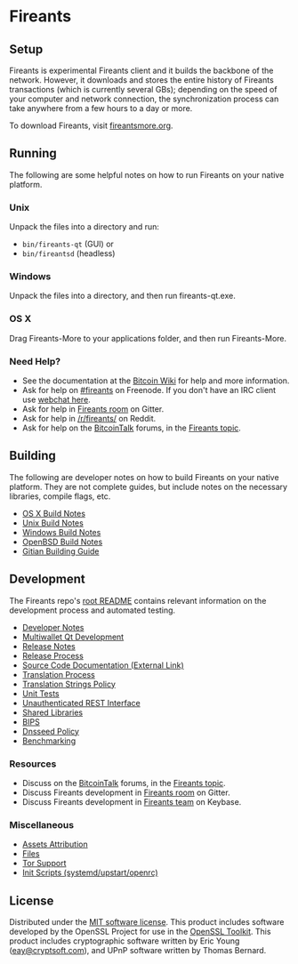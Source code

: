 Fireants
=============

Setup
---------------------
Fireants is experimental Fireants client and it builds the backbone of the network. However, it downloads and stores the entire history of Fireants transactions (which is currently several GBs); depending on the speed of your computer and network connection, the synchronization process can take anywhere from a few hours to a day or more.

To download Fireants, visit [fireantsmore.org](https://fireantsmore.org).

Running
---------------------
The following are some helpful notes on how to run Fireants on your native platform.

### Unix

Unpack the files into a directory and run:

- `bin/fireants-qt` (GUI) or
- `bin/fireantsd` (headless)

### Windows

Unpack the files into a directory, and then run fireants-qt.exe.

### OS X

Drag Fireants-More to your applications folder, and then run Fireants-More.

### Need Help?

* See the documentation at the [Bitcoin Wiki](https://en.bitcoin.it/wiki/Main_Page)
for help and more information.
* Ask for help on [#fireants](http://webchat.freenode.net?channels=fireants) on Freenode. If you don't have an IRC client use [webchat here](http://webchat.freenode.net?channels=fireants).
* Ask for help in [Fireants room](https://gitter.im/Fireants_Hub) on Gitter.
* Ask for help in [/r/fireants/](https://nm.reddit.com/r/fireants/) on Reddit.
* Ask for help on the [BitcoinTalk](https://bitcointalk.org/) forums, in the [Fireants topic](https://bitcointalk.org/index.php?topic=3017838.new#new).

Building
---------------------
The following are developer notes on how to build Fireants on your native platform. They are not complete guides, but include notes on the necessary libraries, compile flags, etc.

- [OS X Build Notes](build-osx.md)
- [Unix Build Notes](build-unix.md)
- [Windows Build Notes](build-windows.md)
- [OpenBSD Build Notes](build-openbsd.md)
- [Gitian Building Guide](gitian-building.md)

Development
---------------------
The Fireants repo's [root README](/README.md) contains relevant information on the development process and automated testing.

- [Developer Notes](developer-notes.md)
- [Multiwallet Qt Development](multiwallet-qt.md)
- [Release Notes](release-notes.md)
- [Release Process](release-process.md)
- [Source Code Documentation (External Link)](https://dev.visucore.com/bitcoin/doxygen/)
- [Translation Process](translation_process.md)
- [Translation Strings Policy](translation_strings_policy.md)
- [Unit Tests](unit-tests.md)
- [Unauthenticated REST Interface](REST-interface.md)
- [Shared Libraries](shared-libraries.md)
- [BIPS](bips.md)
- [Dnsseed Policy](dnsseed-policy.md)
- [Benchmarking](benchmarking.md)

### Resources
* Discuss on the [BitcoinTalk](https://bitcointalk.org/) forums, in the [Fireants topic](https://bitcointalk.org/index.php?topic=3017838.new#new).
* Discuss Fireants development in [Fireants room](https://gitter.im/Fireants_Hub) on Gitter.
* Discuss Fireants development in [Fireants team](https://keybase.io/team/fireants) on Keybase.

### Miscellaneous
- [Assets Attribution](assets-attribution.md)
- [Files](files.md)
- [Tor Support](tor.md)
- [Init Scripts (systemd/upstart/openrc)](init.md)

License
---------------------
Distributed under the [MIT software license](http://www.opensource.org/licenses/mit-license.php).
This product includes software developed by the OpenSSL Project for use in the [OpenSSL Toolkit](https://www.openssl.org/). This product includes
cryptographic software written by Eric Young ([eay@cryptsoft.com](mailto:eay@cryptsoft.com)), and UPnP software written by Thomas Bernard.
